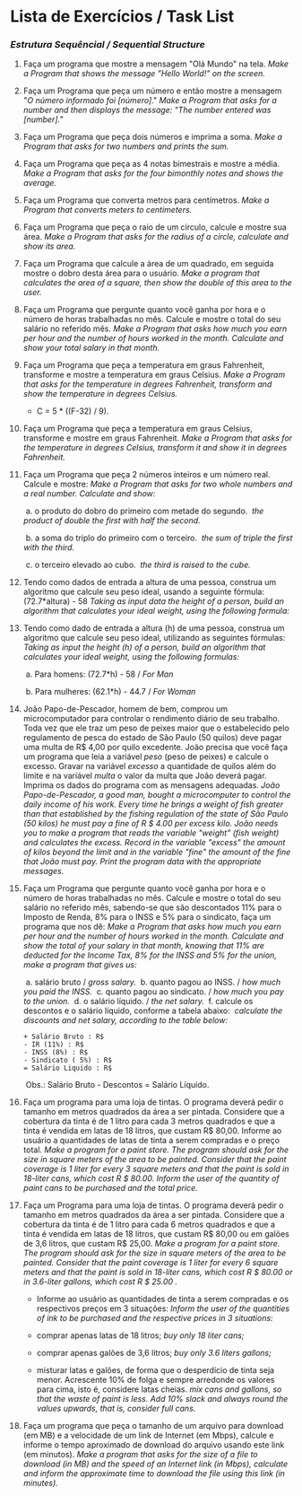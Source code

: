 # Lista de Exercícios / Task List

### *Estrutura Sequêncial / Sequential Structure*

1. Faça um programa que mostre a mensagem "Olá Mundo" na tela.
   *Make a Program that shows the message "Hello World!" on the screen.*

2. Faça um Programa que peça um número e então mostre a mensagem "*O número informado foi [número]*."
   *Make a Program that asks for a number and then displays the message: "The number entered was [number]."*

3. Faça um Programa que peça dois números e imprima a soma.
   *Make a Program that asks for two numbers and prints the sum.*

4. Faça um Programa que peça as 4 notas bimestrais e mostre a média.
   *Make a Program that asks for the four bimonthly notes and shows the average.*

5. Faça um Programa que converta metros para centímetros.
   *Make a Program that converts meters to centimeters.*

6. Faça um Programa que peça o raio de um círculo, calcule e mostre sua área.
   *Make a Program that asks for the radius of a circle, calculate and show its area.*

7. Faça um Programa que calcule a área de um quadrado, em seguida mostre o dobro desta área para o usuário.
   *Make a program that calculates the area of a square, then show the double of this area to the user.*

8. Faça um Programa que pergunte quanto você ganha por hora e o número de horas trabalhadas no mês. Calcule e mostre o total do seu salário no referido mês.
   *Make a Program that asks how much you earn per hour and the number of hours worked in the month. Calculate and show your total salary in that month.*

9. Faça um Programa que peça a temperatura em graus Fahrenheit, transforme e mostre a temperatura em graus Celsius.
   *Make a Program that asks for the temperature in degrees Fahrenheit, transform and show the temperature in degrees Celsius.*

   - C = 5 * ((F-32) / 9).

10. Faça um Programa que peça a temperatura em graus Celsius, transforme e mostre em graus Fahrenheit.
    *Make a Program that asks for the temperature in degrees Celsius, transform it and show it in degrees Fahrenheit.*

11. Faça um Programa que peça 2 números inteiros e um número real. Calcule e mostre:
    *Make a Program that asks for two whole numbers and a real number. Calculate and show:*

    ​	a.	o produto do dobro do primeiro com metade do segundo.
    ​		*the product of double the first with half the second.*

    ​	b.	a soma do triplo do primeiro com o terceiro.
    ​		*the sum of triple the first with the third.*

    ​	c.	o terceiro elevado ao cubo.
    ​		*the third is raised to the cube.*

12. Tendo como dados de entrada a altura de uma pessoa, construa um algoritmo que calcule seu peso ideal, usando a seguinte fórmula: (72.7*altura) - 58
    *Taking as input data the height of a person, build an algorithm that calculates your ideal weight, using the following formula:*

13. Tendo como dado de entrada a altura (h) de uma pessoa, construa um algoritmo que calcule seu peso ideal, utilizando as seguintes fórmulas:
    *Taking as input the height (h) of a person, build an algorithm that calculates your ideal weight, using the following formulas:*

    ​	a.	Para homens: (72.7*h) - 58 / *For Man*

    ​	b.	Para mulheres: (62.1*h) - 44.7 / *For Woman*

14. João Papo-de-Pescador, homem de bem, comprou um microcomputador para controlar o rendimento diário de seu trabalho. Toda vez que ele traz um peso de peixes maior que o estabelecido pelo regulamento de pesca do estado de São Paulo (50 quilos) deve pagar uma multa de R$ 4,00 por quilo excedente. João precisa que você faça um programa que leia a variável *peso* (peso de peixes) e calcule o excesso. Gravar na variável *excesso* a quantidade de quilos além do limite e na variável *multa* o valor da multa que João deverá pagar. Imprima os dados do programa com as mensagens adequadas.
    *João Papo-de-Pescador, a good man, bought a microcomputer to control the daily income of his work. Every time he brings a weight of fish greater than that established by the fishing regulation of the state of São Paulo (50 kilos) he must pay a fine of R $ 4.00 per excess kilo. João needs you to make a program that reads the variable "weight" (fish weight) and calculates the excess. Record in the variable "excess" the amount of kilos beyond the limit and in the variable "fine" the amount of the fine that João must pay. Print the program data with the appropriate messages.*

15. Faça um Programa que pergunte quanto você ganha por hora e o número de horas trabalhadas no mês. Calcule e mostre o total do seu salário no referido mês, sabendo-se que são descontados 11% para o Imposto de Renda, 8% para o INSS e 5% para o sindicato, faça um programa que nos dê:
    *Make a Program that asks how much you earn per hour and the number of hours worked in the month. Calculate and show the total of your salary in that month, knowing that 11% are deducted for the Income Tax, 8% for the INSS and 5% for the union, make a program that gives us:*

    ​	a.	salário bruto / *gross salary.*
    ​	b.	quanto pagou ao INSS. / *how much you paid the INSS.*
    ​	c.	quanto pagou ao sindicato. / *how much you pay to the union.*
    ​	d.	o salário líquido. / *the net salary.*
    ​	f.	calcule os descontos e o salário líquido, conforme a tabela abaixo:
    ​		*calculate the discounts and net salary, according to the table below:*

    ```
    + Salário Bruto : R$
    - IR (11%) : R$
    - INSS (8%) : R$
    - Sindicato ( 5%) : R$
    = Salário Liquido : R$
    ```

    ​	Obs.: Salário Bruto - Descontos = Salário Líquido.

16. Faça um programa para uma loja de tintas. O programa deverá pedir o tamanho em metros quadrados da área a ser pintada. Considere que a cobertura da tinta é de 1 litro para cada 3 metros quadrados e que a tinta é vendida em latas de 18 litros, que custam R$ 80,00. Informe ao usuário a quantidades de latas de tinta a serem compradas e o preço total.
    *Make a program for a paint store. The program should ask for the size in square meters of the area to be painted. Consider that the paint coverage is 1 liter for every 3 square meters and that the paint is sold in 18-liter cans, which cost R $ 80.00. Inform the user of the quantity of paint cans to be purchased and the total price.*

17. Faça um Programa para uma loja de tintas. O programa deverá pedir o tamanho em metros quadrados da área a ser pintada. Considere que a cobertura da tinta é de 1 litro para cada 6 metros quadrados e que a tinta é vendida em latas de 18 litros, que custam R$ 80,00 ou em galões de 3,6 litros, que custam R$ 25,00.
    *Make a program for a paint store. The program should ask for the size in square meters of the area to be painted. Consider that the paint coverage is 1 liter for every 6 square meters and that the paint is sold in 18-liter cans, which cost R $ 80.00 or in 3.6-liter gallons, which cost R $ 25.00 .*

    - Informe ao usuário as quantidades de tinta a serem compradas e os respectivos preços em 3 situações:
      *Inform the user of the quantities of ink to be purchased and the respective prices in 3 situations:*

    - comprar apenas latas de 18 litros;
      *buy only 18 liter cans;*

    - comprar apenas galões de 3,6 litros;
      *buy only 3.6 liters gallons;*

    - misturar latas e galões, de forma que o desperdício de tinta seja menor. Acrescente 10% de folga e sempre arredonde os valores para cima, isto é, considere latas cheias.
      *mix cans and gallons, so that the waste of paint is less. Add 10% slack and always round the values upwards, that is, consider full cans.*

18. Faça um programa que peça o tamanho de um arquivo para download (em MB) e a velocidade de um link de Internet (em Mbps), calcule e informe o tempo aproximado de download do arquivo usando este link (em minutos).
    *Make a program that asks for the size of a file to download (in MB) and the speed of an Internet link (in Mbps), calculate and inform the approximate time to download the file using this link (in minutes).*